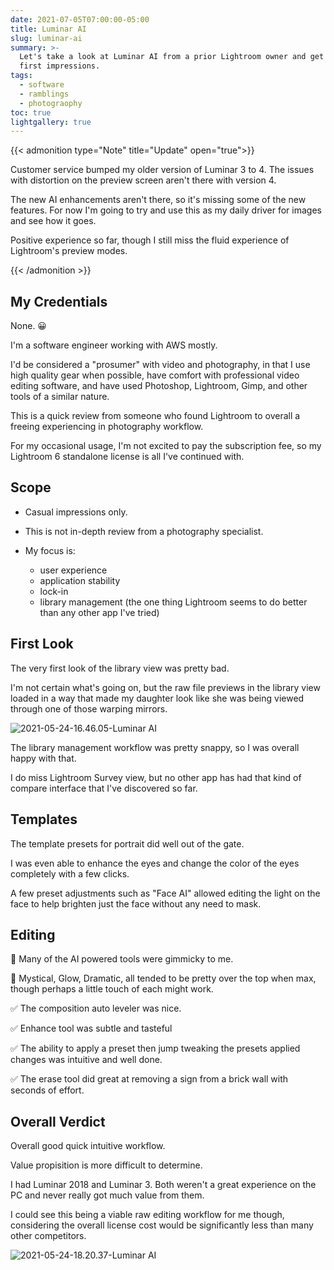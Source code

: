 ```yaml
---
date: 2021-07-05T07:00:00-05:00
title: Luminar AI
slug: luminar-ai
summary: >-
  Let's take a look at Luminar AI from a prior Lightroom owner and get some
  first impressions.
tags:
  - software
  - ramblings
  - photograophy
toc: true
lightgallery: true
---
```


{{< admonition type="Note" title="Update" open="true">}}

Customer service bumped my older version of Luminar 3 to 4.
The issues with distortion on the preview screen aren't there with version 4.

The new AI enhancements aren't there, so it's missing some of the new features.
For now I'm going to try and use this as my daily driver for images and see how it goes.

Positive experience so far, though I still miss the fluid experience of Lightroom's preview modes.

{{< /admonition >}}

## My Credentials

None. 😀

I'm a software engineer working with AWS mostly.

I'd be considered a "prosumer" with video and photography, in that I use high quality gear when possible, have comfort with professional video editing software, and have used Photoshop, Lightroom, Gimp, and other tools of a similar nature.

This is a quick review from someone who found Lightroom to overall a freeing experiencing in photography workflow.

For my occasional usage, I'm not excited to pay the subscription fee, so my Lightroom 6 standalone license is all I've continued with.

## Scope

- Casual impressions only.
- This is not in-depth review from a photography specialist.
- My focus is:

    - user experience
    - application stability
    - lock-in
    - library management (the one thing Lightroom seems to do better than any other app I've tried)

## First Look

The very first look of the library view was pretty bad.

I'm not certain what's going on, but the raw file previews in the library view loaded in a way that made my daughter look like she was being viewed through one of those warping mirrors.

![2021-05-24-16.46.05-Luminar AI](/images/2021-05-24-16.46.05-luminar-ai.png "library preview distorted in AI edition")

The library management workflow was pretty snappy, so I was overall happy with that.

I do miss Lightroom Survey view, but no other app has had that kind of compare interface that I've discovered so far.

## Templates

The template presets for portrait did well out of the gate.

I was even able to enhance the eyes and change the color of the eyes completely with a few clicks.

A few preset adjustments such as "Face AI" allowed editing the light on the face to help brighten just the face without any need to mask.

## Editing

🔳 Many of the AI powered tools were gimmicky to me.

🔳 Mystical, Glow, Dramatic, all tended to be pretty over the top when max, though perhaps a little touch of each might work.

✅ The composition auto leveler was nice.

✅ Enhance tool was subtle and tasteful

✅ The ability to apply a preset then jump tweaking the presets applied changes was intuitive and well done.

✅ The erase tool did great at removing a sign from a brick wall with seconds of effort.

## Overall Verdict

Overall good quick intuitive workflow.

Value propisition is more difficult to determine.

I had Luminar 2018 and Luminar 3. Both weren't a great experience on the PC and never really got much value from them.

I could see this being a viable raw editing workflow for me though, considering the overall license cost would be significantly less than many other competitors.

![2021-05-24-18.20.37-Luminar AI](/images/2021-05-24-18.20.37-luminar-ai.png "All Photos View")
